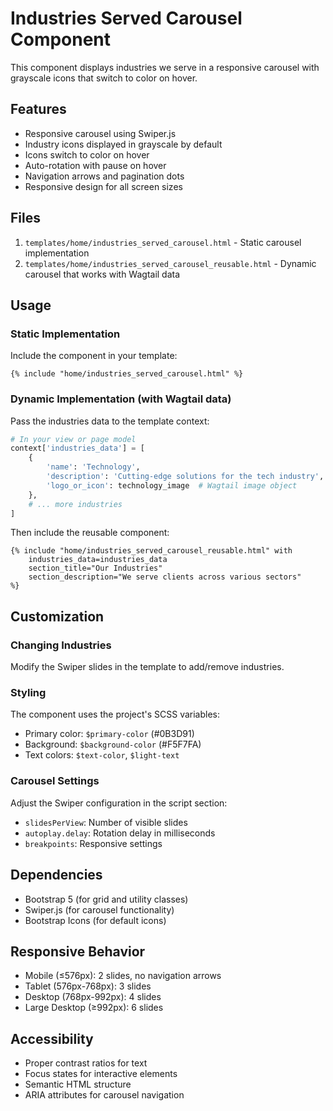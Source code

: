 # Industries Served Carousel Component

This component displays industries we serve in a responsive carousel with grayscale icons that switch to color on hover.

## Features

- Responsive carousel using Swiper.js
- Industry icons displayed in grayscale by default
- Icons switch to color on hover
- Auto-rotation with pause on hover
- Navigation arrows and pagination dots
- Responsive design for all screen sizes

## Files

1. `templates/home/industries_served_carousel.html` - Static carousel implementation
2. `templates/home/industries_served_carousel_reusable.html` - Dynamic carousel that works with Wagtail data

## Usage

### Static Implementation

Include the component in your template:

```django
{% include "home/industries_served_carousel.html" %}
```

### Dynamic Implementation (with Wagtail data)

Pass the industries data to the template context:

```python
# In your view or page model
context['industries_data'] = [
    {
        'name': 'Technology',
        'description': 'Cutting-edge solutions for the tech industry',
        'logo_or_icon': technology_image  # Wagtail image object
    },
    # ... more industries
]
```

Then include the reusable component:

```django
{% include "home/industries_served_carousel_reusable.html" with 
    industries_data=industries_data 
    section_title="Our Industries" 
    section_description="We serve clients across various sectors"
%}
```

## Customization

### Changing Industries

Modify the Swiper slides in the template to add/remove industries.

### Styling

The component uses the project's SCSS variables:
- Primary color: `$primary-color` (#0B3D91)
- Background: `$background-color` (#F5F7FA)
- Text colors: `$text-color`, `$light-text`

### Carousel Settings

Adjust the Swiper configuration in the script section:
- `slidesPerView`: Number of visible slides
- `autoplay.delay`: Rotation delay in milliseconds
- `breakpoints`: Responsive settings

## Dependencies

- Bootstrap 5 (for grid and utility classes)
- Swiper.js (for carousel functionality)
- Bootstrap Icons (for default icons)

## Responsive Behavior

- Mobile (≤576px): 2 slides, no navigation arrows
- Tablet (576px-768px): 3 slides
- Desktop (768px-992px): 4 slides
- Large Desktop (≥992px): 6 slides

## Accessibility

- Proper contrast ratios for text
- Focus states for interactive elements
- Semantic HTML structure
- ARIA attributes for carousel navigation